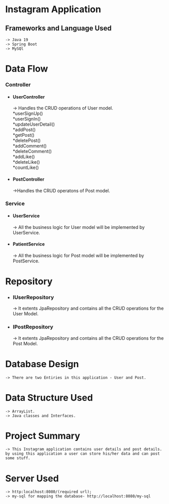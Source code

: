 
# Instagram Application

##  Frameworks and Language Used

    -> Java 19
    -> Spring Boot
    -> MySQl

 
# Data Flow

### Controller

- #### UserController
    -> Handles the CRUD operations of User model.<br>
  *userSignUp()<br>
  *userSignIn()<br>
  *updateUserDetail()<br>
  *addPost()<br>
  *getPost()<br>
  *deletePost()<br>
  *addComment()<br>
  *deleteComment()<br>
  *addLike()<br>
  *deleteLike()<br>
  *countLike()

- #### PostController
    ->Handles the CRUD operatons of Post model.<br>
  

### Service

- #### UserService
    -> All the business logic for User model will be implemented by UserService.
- #### PatientService
    ->  All the business logic for Post model will be implemented by PostService.




# Repository

- ### IUserRepository
    -> It extents JpaRepository and contains all the CRUD operations for the User Model.

- ### IPostRepository
    -> It extents JpaRepository and contains all the CRUD operations for the Post Model.

# Database Design 
    -> There are two Entiries in this application - User and Post.
   

# Data Structure Used
    -> ArrayList.
    -> Java classes and Interfaces.

# Project Summary 
    -> This Instagram application contains user details and post details. by using this application a user can store his/her data and can post some stuff.
# Server Used
    -> http:localhost:8080/(required url);
    -> my-sql for mapping the database- http://localhost:8080/my-sql
